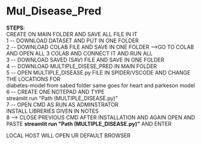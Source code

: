 # Mul_Disease_Pred

**STEPS**:  
CREATE ON MAIN FOLDER AND SAVE ALL FILE IN IT    
1 -- DOWNLOAD DATASET AND PUT IN ONE FOLDER   
2 -- DOWNLOAD COLAB FILE AND SAVE IN ONE FOLDER  -->GO TO COLAB AND OPEN ALL 3 COLAB AND CONNECT IT AND RUN ALL  
3 -- DOWNLOAD SAVED (SAV) FILE AND SAVE IN ONE FOLDER   
4 -- DOWNLOAD MULTIPLE_DISESE_PRED IN MAIN FOLDER  
5 -- OPEN MULTIPLE_DISEASE.py FILE IN SPIDER/VSCODE  AND CHANGE THE LOCATIONS FOR   
      diabetes-model from sabed folder
      same goes for heart and parkeson model  
6 -- CREATE ONE NOTEPAD  AND TYPE  
                      streamlit run "Path (MULTIPLE_DISEASE.py)"  
7 -- OPEN CMD AS RUN AS ADMINSTRATOR  
                      INSTALL LIBRERIES GIVEN IN NOTES  
8 --> CLOSE PREVIOUS CMD AFTER INSTALLATION AND AGAIN OPEN AND PASTE **streamlit run "Path (MULTIPLE_DISEASE.py)"**  AND ENTER  

LOCAL HOST WILL OPEN UR DEFAULT BROWSER   

